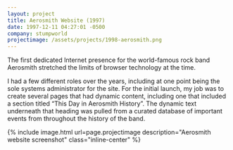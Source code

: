 ```yaml
---
layout: project
title: Aerosmith Website (1997)
date: 1997-12-11 04:27:01 -0500
company: stumpworld
projectimage: /assets/projects/1998-aerosmith.png
---
```

The first dedicated Internet presence for the world-famous rock band Aerosmith stretched the limits of browser technology at the time.

I had a few different roles over the years, including at one point being the sole systems administrator for the site. For the initial launch, my job was to create several pages that had dynamic content, including one that included a section titled “This Day in Aerosmith History”. The dynamic text underneath that heading was pulled from a curated database of important events from throughout the history of the band.

{% include image.html url=page.projectimage description="Aerosmith website screenshot" class="inline-center" %}